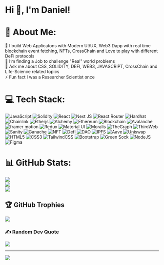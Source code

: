 Hi 👋, I'm Daniel!
==================================


# 💫 About Me:
🔭 I build Web Applicatons with Modern UI/UX, Web3 Dapp with real time blockchain event fetching, NFTs, CrossChain and Love to play with different DeFi protocols <br> 🤝 I’m finding a Job to challenge "Real" world problems <br>💬 Ask me about CSS, SOLIDITY, DEFI, WEB3, JAVASCRIPT, CrossChain and Life-Science related topics <br>⚡ Fun fact I was a Researcher Scientist once

# 💻 Tech Stack: 
![JavaScript](https://img.shields.io/badge/javascript-%23323330.svg?style=for-the-badge&logo=javascript&logoColor=%23F7DF1E) ![Solidity](https://img.shields.io/badge/Solidity-%23363636.svg?style=for-the-badge&logo=solidity&logoColor=white) ![React](https://img.shields.io/badge/react-%2320232a.svg?style=for-the-badge&logo=react&logoColor=%2361DAFB)  ![Next JS](https://img.shields.io/badge/Next-black?style=for-the-badge&logo=next.js&logoColor=white) ![React Router](https://img.shields.io/badge/React_Router-CA4245?style=for-the-badge&logo=react-router&logoColor=white) ![Hardhat](https://img.shields.io/badge/-hardhat-yellow?style=for-the-badge) ![Chainlink](https://img.shields.io/badge/-Chainlink-blue?style=for-the-badge) ![Etherjs](https://img.shields.io/badge/-Ethersjs-purple?style=for-the-badge) ![Alchemy](https://img.shields.io/badge/-Alchemy-blue?style=for-the-badge) ![Ethereum](https://img.shields.io/badge/-Ethereum-purple?style=for-the-badge) ![Blockchain](https://img.shields.io/badge/-Blockchain-grey?style=for-the-badge) ![Avalanche](https://img.shields.io/badge/-avalanche-orange?style=for-the-badge) ![framer motion](https://img.shields.io/badge/-framer_motion-purple?style=for-the-badge) ![Redux](https://img.shields.io/badge/redux-%23563D7C.svg?style=for-the-badge&logo=Redux&logoColor=white)  ![Material UI](https://img.shields.io/badge/-material_ui-blue?style=for-the-badge&logo=materialui&logoColor=white) ![Moralis](https://img.shields.io/badge/-moralis-green?style=for-the-badge) ![TheGraph](https://img.shields.io/badge/-thegraph-purple?style=for-the-badge) ![ThirdWeb](https://img.shields.io/badge/thirdweb-pink?style=for-the-badge&logo=thirdweb&logoColor=white) ![Sanity](https://img.shields.io/badge/-sanity-orange?style=for-the-badge) ![Ganache](https://img.shields.io/badge/-ganache-brown?style=for-the-badge) ![NFT](https://img.shields.io/badge/-nft-pink?style=for-the-badge) ![DefI](https://img.shields.io/badge/-defi-yellow?style=for-the-badge) ![DAO](https://img.shields.io/badge/-dao-blue?style=for-the-badge) ![IPFS](https://img.shields.io/badge/-ipfs-green?style=for-the-badge) ![Aave](https://img.shields.io/badge/-aave-purple?style=for-the-badge) ![Uniswap](https://img.shields.io/badge/-uniswap-pink?style=for-the-badge) ![HTML5](https://img.shields.io/badge/html5-%23E34F26.svg?style=for-the-badge&logo=html5&logoColor=white) ![CSS3](https://img.shields.io/badge/css3-%231572B6.svg?style=for-the-badge&logo=css3&logoColor=white) ![TailwindCSS](https://img.shields.io/badge/tailwindcss-%2338B2AC.svg?style=for-the-badge&logo=tailwind-css&logoColor=white) ![Bootstrap](https://img.shields.io/badge/bootstrap-%23563D7C.svg?style=for-the-badge&logo=bootstrap&logoColor=white) ![Green Sock](https://img.shields.io/badge/green%20sock-88CE02?style=for-the-badge&logo=greensock&logoColor=white) ![NodeJS](https://img.shields.io/badge/node.js-6DA55F?style=for-the-badge&logo=node.js&logoColor=white) 	![Figma](https://img.shields.io/badge/figma-%23F24E1E.svg?style=for-the-badge&logo=figma&logoColor=white) 
<!--  ![Chakra](https://img.shields.io/badge/chakra-%234ED1C5.svg?style=for-the-badge&logo=chakraui&logoColor=white)  ![FastAPI](https://img.shields.io/badge/FastAPI-005571?style=for-the-badge&logo=fastapi) ![Gatsby](https://img.shields.io/badge/Gatsby-%23663399.svg?style=for-the-badge&logo=gatsby&logoColor=white)  -->
 
# 📊 GitHub Stats:
![](https://github-readme-stats.vercel.app/api?username=RohitKS7&theme=radical&hide_border=false&include_all_commits=false&count_private=true)<br/>
![](https://github-readme-streak-stats.herokuapp.com/?user=RohitKS7&theme=radical&hide_border=false)<br/>
![](https://github-readme-stats.vercel.app/api/top-langs/?username=RohitKS7&theme=radical&hide_border=false&include_all_commits=false&count_private=true&layout=compact)

## 🏆 GitHub Trophies
![](https://github-profile-trophy.vercel.app/?username=RohitKS7&theme=radical&no-frame=false&no-bg=false&margin-w=4)

### ✍️ Random Dev Quote
![](https://quotes-github-readme.vercel.app/api?type=horizontal&theme=radical)

---
[![](https://visitcount.itsvg.in/api?id=RohitKS7&icon=0&color=1)](https://visitcount.itsvg.in)

<!--   ## 💰 You can help me by Donating
  [![BuyMeACoffee](https://img.shields.io/badge/Buy%20Me%20a%20Coffee-ffdd00?style=for-the-badge&logo=buy-me-a-coffee&logoColor=black)](https://buymeacoffee.com/rohitks7) [![PayPal](https://img.shields.io/badge/PayPal-00457C?style=for-the-badge&logo=paypal&logoColor=white)](https://paypal.me/rohitks7) [![Patreon](https://img.shields.io/badge/Patreon-F96854?style=for-the-badge&logo=patreon&logoColor=white)](https://patreon.com/rohitks7)  -->

  <!-- Proudly created with GPRM ( https://gprm.itsvg.in ) -->
  
